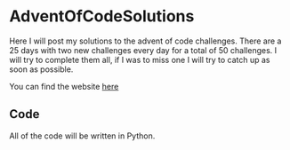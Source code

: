# AdventOfCodeSolutions
Here I will post my solutions to the advent of code challenges.
There are a 25 days with two new challenges every day for a total
of 50 challenges. I will try to complete them all, if I was to
miss one I will try to catch up as soon as possible.

You can find the website [here](http://adventofcode.com/)

## Code
All of the code will be written in Python.
